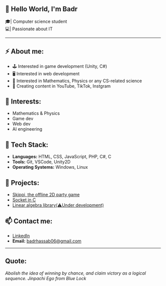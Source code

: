 ## 👋 Hello World, I'm Badr <br>
🎓| Computer science student <br>
💻| Passionate about IT <br>

---

## ⚡ About me: <br>
- 🕹️ Interested in game development (Unity, C#)
- 🖥️ Interested in web development
- 🔬 Interested in Mathematics, Physics or any CS-related science
- 🎥 Creating content in YouTube, TikTok, Instgram

## 🌱 Interests: <br>
- Mathematics & Physics
- Game dev
- Web dev
- AI engineering

## 🔧 Tech Stack: <br>
- **Languages:** HTML, CSS, JavaScript, PHP, C#, C
- **Tools:** Git, VSCode, Unity2D
- **Operating Systems:** Windows, Linux

## 📂 Projects: <br>
- [Skippi, the offline 2D party game](https://badrr-dev.itch.io/skippi)
- [Socket in C](https://github.com/Ninjaofgames/Socket-in-C)
- [Linear algebra library(⚠️Under development)](https://github.com/Ninjaofgames/C-linear-algebra)

## 📫 Contact me: <br>
- [LinkedIn](https://www.linkedin.com/in/badr-hassab/)
- **Email:** badrhassab06@gmail.com

---

## Quote:
*Abolish the idea of winning by chance, and claim victory as a logical sequence.*
 *Jinpachi Ego from Blue Lock*

